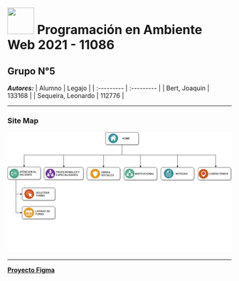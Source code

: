# <img src="http://www.atunlu.org.ar/wp-content/uploads/2018/12/logo-unlu.png" height="60" width="60"/> Programación en Ambiente Web 2021 - 11086 #
## Grupo N°5 ##

***Autores:***
| Alumno | Legajo |
| :--------- | :--------- |
| Bert, Joaquin | 133168 |
| Sequeira, Leonardo | 112776 |

* * *

### Site Map ### 
![Site Map](https://github.com/leoseq/paw_2021_grupo5/blob/main/images/SiteMap.png "Site Map")

* * *
[**Proyecto Figma**](https://www.figma.com/file/MK7rWjurfTGyPTFLBqy9gA/Wireframs?node-id=0%3A1)
